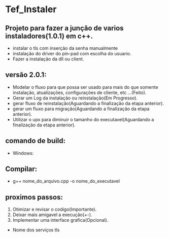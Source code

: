 # Tef_Instaler
## Projeto para fazer a junção de varios instaladores(1.0.1) em c++.
- instalar o tls com inserção da senha manualmente
- instalação do driver do pin-pad com escolha do usuario.
- Fazer a instalação da dll ou client.
## versão 2.0.1:
- Modelar o fluxo para que possa ser usado para mais do que somente instalação, atualizações, configurações de cliente, etc ...(Feito).
- Gerar um Log da instalação ou reinstalação(Em Progresso).
- gerar fluxo de reinstalação(Aguardando a finalização da etapa anterior).
- gerar um fluxo para migração(Aguardando a finalização da etapa anterior).
- Utilizar o upx para diminuir o tamanho do executavel(Aguardando a finalização da etapa anterior).
## comando de build:
- Windows:
## Compilar:
- g++ nome_do_arquivo.cpp -o nome_do_executavel
## proximos passos:
1. Otimizar e revisar o codigo(Importante).
2. Deixar mais amigavel a execução(+-).
3. Implementar uma interface grafica(Opcional).


- Nome dos serviços tls